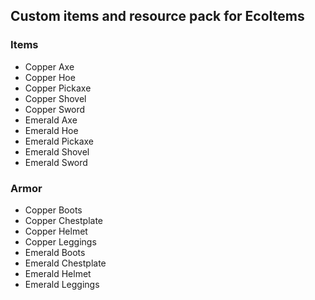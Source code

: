 ## Custom items and resource pack for EcoItems

### Items
- Copper Axe
- Copper Hoe
- Copper Pickaxe
- Copper Shovel
- Copper Sword
- Emerald Axe
- Emerald Hoe
- Emerald Pickaxe
- Emerald Shovel
- Emerald Sword

### Armor
- Copper Boots
- Copper Chestplate
- Copper Helmet
- Copper Leggings
- Emerald Boots
- Emerald Chestplate
- Emerald Helmet
- Emerald Leggings
